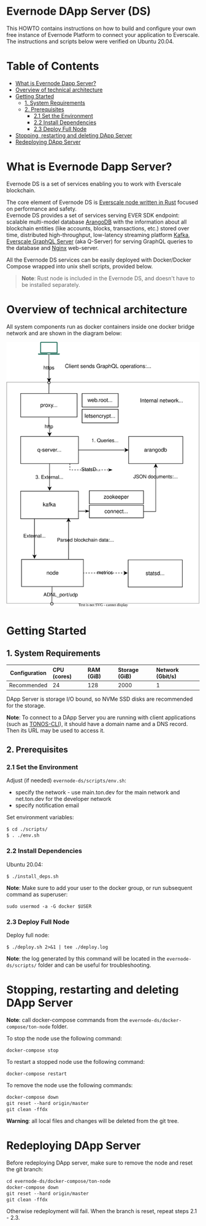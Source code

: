 # Evernode DApp Server (DS)

This HOWTO contains instructions on how to build and configure your own free instance of Evernode Platform to connect your application to Everscale. The instructions and scripts below were verified on Ubuntu 20.04.

# Table of Contents
- [What is Evernode Dapp Server?](#what-is-evernode-dapp-server)
- [Overview of technical architecture](#overview-of-technical-architecture)
- [Getting Started](#getting-started)
  - [1. System Requirements](#1-system-requirements)
  - [2. Prerequisites](#2-prerequisites)
    - [2.1 Set the Environment](#21-set-the-environment)
    - [2.2 Install Dependencies](#22-install-dependencies)
    - [2.3 Deploy Full Node](#23-deploy-full-node)
- [Stopping, restarting and deleting DApp Server](#stopping-restarting-and-deleting-dapp-server)
- [Redeploying DApp Server](#redeploying-dapp-server)

# What is Evernode Dapp Server?

Evernode DS is a set of services enabling you to work with Everscale blockchain.

The core element of Evernode DS is [Everscale node written in Rust](https://github.com/tonlabs/ton-labs-node) focused on performance and safety.\
Evernode DS provides a set of services serving EVER SDK endpoint: scalable multi-model database [ArangoDB](https://www.arangodb.com/documentation/) with the information about all blockchain entities (like accounts, blocks, transactions, etc.) stored over time, distributed high-throughput, low-latency streaming platform [Kafka](https://kafka.apache.org/documentation/), [Everscale GraphQL Server](https://github.com/tonlabs/ton-q-server) (aka Q-Server) for serving GraphQL queries to the database and [Nginx](https://nginx.org/en/docs/) web-server.

All the Evernode DS services can be easily deployed with Docker/Docker Compose wrapped into unix shell scripts, provided below.

> **Note**: Rust node is included in the Evernode DS, and doesn't have to be installed separately.

# Overview of technical architecture

All system components run as docker containers inside one docker bridge network and are shown in the diagram below:

![System components](./docs/system_components.svg)

# Getting Started

## 1. System Requirements
| Configuration | CPU (cores) | RAM (GiB) | Storage (GiB) | Network (Gbit/s)|
|---|:---|:---|:---|:---|
| Recommended |24|128|2000|1| 

DApp Server is storage I/O bound, so NVMe SSD disks are recommended for the storage.

**Note**: To connect to a DApp Server you are running with client applications (such as [TONOS-CLI](https://github.com/tonlabs/tonos-cli#21-set-the-network-and-parameter-values)), it should have a domain name and a DNS record. Then its URL may be used to access it.

## 2. Prerequisites
### 2.1 Set the Environment
Adjust (if needed) `evernode-ds/scripts/env.sh`:
- specify the network - use main.ton.dev for the main network and net.ton.dev for the developer network
- specify notification email

Set environment variables:

    $ cd ./scripts/
    $ . ./env.sh 


### 2.2 Install Dependencies
Ubuntu 20.04:

    $ ./install_deps.sh
    
**Note**: Make sure to add your user to the docker group, or run subsequent command as superuser:


    sudo usermod -a -G docker $USER


### 2.3 Deploy Full Node
Deploy full node:

    $ ./deploy.sh 2>&1 | tee ./deploy.log


**Note**: the log generated by this command will be located in the `evernode-ds/scripts/` folder and can be useful for troubleshooting.

# Stopping, restarting and deleting DApp Server

**Note**: call docker-compose commands from the `evernode-ds/docker-compose/ton-node` folder.
    
To stop the node use the following command:

    docker-compose stop

To restart a stopped node use the following command:
    
    docker-compose restart

To remove the node use the following commands:
    
    docker-compose down
    git reset --hard origin/master
    git clean -ffdx
    
**Warning**: all local files and changes will be deleted from the git tree.

# Redeploying DApp Server

Before redeploying DApp server, make sure to remove the node and reset the git branch:
    
    cd evernode-ds/docker-compose/ton-node
    docker-compose down
    git reset --hard origin/master
    git clean -ffdx

Otherwise redeployment will fail.
When the branch is reset, repeat steps 2.1 - 2.3.
